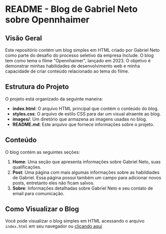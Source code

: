 # README - Blog de Gabriel Neto sobre Opennhaimer

## Visão Geral
Este repositório contém um blog simples em HTML criado por Gabriel Neto como parte do desafio do processo seletivo da empresa Include. O blog tem como tema o filme "Opennhaimer", lançado em 2023. O objetivo é demonstrar minhas habilidades de desenvolvimento web e minha capacidade de criar conteúdo relacionado ao tema do filme.
    
## Estrutura do Projeto
O projeto está organizado da seguinte maneira:

- **index.html**: O arquivo HTML principal que contém o conteúdo do blog.
- **styles.css**: O arquivo de estilo CSS para dar um visual atraente ao blog.
- **images/**: Um diretório que armazena as imagens usadas no blog.
- **README.md**: Este arquivo que fornece informações sobre o projeto.

## Conteúdo
O blog contém as seguintes seções:

1. **Home**: Uma seção que apresenta informações sobre Gabriel Neto, suas qualificações.
2. **Post**: Uma página com mais algumas informações sobre as habildiades de Gabriel. Essa página possui também um campo para adicionar novos posts, entretanto eles não ficam salvos.
3. **Sobre**: Informações detalhadas sobre Gabriel Neto e seu contato de email para comunicação.

## Como Visualizar o Blog
Você pode visualizar o blog simples em HTML acessando o arquivo `index.html` em seu navegador ou [clicando aqui](https://gabriel26077.github.io/blog_portifolio/index.html)
